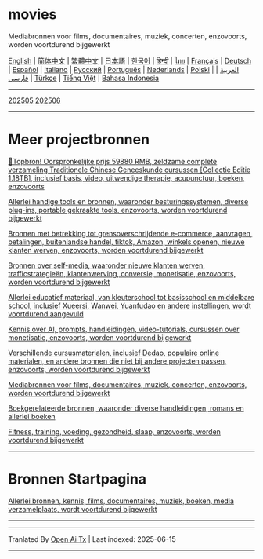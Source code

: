 # movies
Mediabronnen voor films, documentaires, muziek, concerten, enzovoorts, worden voortdurend bijgewerkt

[English](https://openaitx.github.io/view.html?user=mswnlz&project=movies&lang=en) | [简体中文](https://openaitx.github.io/view.html?user=mswnlz&project=movies&lang=zh-CN) | [繁體中文](https://openaitx.github.io/view.html?user=mswnlz&project=movies&lang=zh-TW) | [日本語](https://openaitx.github.io/view.html?user=mswnlz&project=movies&lang=ja) | [한국어](https://openaitx.github.io/view.html?user=mswnlz&project=movies&lang=ko) | [हिन्दी](https://openaitx.github.io/view.html?user=mswnlz&project=movies&lang=hi) | [ไทย](https://openaitx.github.io/view.html?user=mswnlz&project=movies&lang=th) | [Français](https://openaitx.github.io/view.html?user=mswnlz&project=movies&lang=fr) | [Deutsch](https://openaitx.github.io/view.html?user=mswnlz&project=movies&lang=de) | [Español](https://openaitx.github.io/view.html?user=mswnlz&project=movies&lang=es) | [Italiano](https://openaitx.github.io/view.html?user=mswnlz&project=movies&lang=it) | [Русский](https://openaitx.github.io/view.html?user=mswnlz&project=movies&lang=ru) | [Português](https://openaitx.github.io/view.html?user=mswnlz&project=movies&lang=pt) | [Nederlands](https://openaitx.github.io/view.html?user=mswnlz&project=movies&lang=nl) | [Polski](https://openaitx.github.io/view.html?user=mswnlz&project=movies&lang=pl) | [العربية](https://openaitx.github.io/view.html?user=mswnlz&project=movies&lang=ar) | [فارسی](https://openaitx.github.io/view.html?user=mswnlz&project=movies&lang=fa) | [Türkçe](https://openaitx.github.io/view.html?user=mswnlz&project=movies&lang=tr) | [Tiếng Việt](https://openaitx.github.io/view.html?user=mswnlz&project=movies&lang=vi) | [Bahasa Indonesia](https://openaitx.github.io/view.html?user=mswnlz&project=movies&lang=id)








-------
[202505](https://raw.githubusercontent.com/mswnlz/movies/main/202505.md)
[202506](https://raw.githubusercontent.com/mswnlz/movies/main/202506.md)


---------------
# Meer projectbronnen

[🎁Topbron! Oorspronkelijke prijs 59880 RMB, zeldzame complete verzameling Traditionele Chinese Geneeskunde cursussen [Collectie Editie 1.18TB], inclusief basis, video, uitwendige therapie, acupunctuur, boeken, enzovoorts](https://github.com/mswnlz/chinese-traditional)

[Allerlei handige tools en bronnen, waaronder besturingssystemen, diverse plug-ins, portable gekraakte tools, enzovoorts, worden voortdurend bijgewerkt](https://github.com/mswnlz/tools)


[Bronnen met betrekking tot grensoverschrijdende e-commerce, aanvragen, betalingen, buitenlandse handel, tiktok, Amazon, winkels openen, nieuwe klanten werven, enzovoorts, worden voortdurend bijgewerkt](https://github.com/mswnlz/cross-border)

[Bronnen over self-media, waaronder nieuwe klanten werven, trafficstrategieën, klantenwerving, conversie, monetisatie, enzovoorts, worden voortdurend bijgewerkt](https://github.com/mswnlz/self-media)

[ Allerlei educatief materiaal, van kleuterschool tot basisschool en middelbare school, inclusief Xueersi, Wanwei, Yuanfudao en andere instellingen, wordt voortdurend aangevuld](https://github.com/mswnlz/edu-knowlege)

[Kennis over AI, prompts, handleidingen, video-tutorials, cursussen over monetisatie, enzovoorts, worden voortdurend bijgewerkt](https://github.com/mswnlz/AIknowledge)

[Verschillende cursusmaterialen, inclusief Dedao, populaire online materialen, en andere bronnen die niet bij andere projecten passen, enzovoorts, worden voortdurend bijgewerkt](https://github.com/mswnlz/curriculum)

[Mediabronnen voor films, documentaires, muziek, concerten, enzovoorts, worden voortdurend bijgewerkt](https://github.com/mswnlz/movies)

[Boekgerelateerde bronnen, waaronder diverse handleidingen, romans en allerlei boeken](https://github.com/mswnlz/book)

[Fitness, training, voeding, gezondheid, slaap, enzovoorts, worden voortdurend bijgewerkt](https://github.com/mswnlz/healthy)

---------------

# Bronnen Startpagina
[Allerlei bronnen, kennis, films, documentaires, muziek, boeken, media verzamelplaats, wordt voortdurend bijgewerkt](https://github.com/mswnlz)

---------------

---

Tranlated By [Open Ai Tx](https://github.com/OpenAiTx/OpenAiTx) | Last indexed: 2025-06-15

---